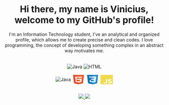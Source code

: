 

<div style="display: inline_block" align="center"><br>
  <h1> Hi there, my name is Vinicius, welcome to my GitHub's profile! </h1>
  <p> I'm an Information Technology student, I've an analytical and organized profile, which allows me to create precise and clean codes. I love programming, the concept of developing something complex in an abstract way motivates me.</p>
</div>


<div style="display: inline_block" align="center"><br>
  <img align="center" alt="Java" height="180cm"  src="https://github-readme-stats.vercel.app/api?username=Vinidsg&show_icons=true&theme=dark"> 
  <img align="center" alt="HTML" height="180cm"  src="https://github-readme-stats.vercel.app/api/top-langs/?username=Vinidsg&layout=compact&theme=dark">
</div>
 
<div style="display: inline_block" align="center" ><br>
  <img align="center" alt="Java" height="40" width="50" src="https://cdn.jsdelivr.net/gh/devicons/devicon/icons/java/java-original-wordmark.svg"> 
  <img align="center" alt="HTML" height="30" width="40" src="https://raw.githubusercontent.com/devicons/devicon/master/icons/html5/html5-original.svg">
  <img align="center" alt="CSS" height="30" width="40" src="https://raw.githubusercontent.com/devicons/devicon/master/icons/css3/css3-original.svg">
  <img align="center" alt="JS" height="30" width="40" src="https://raw.githubusercontent.com/devicons/devicon/master/icons/javascript/javascript-plain.svg">        
</div>

##

<div style="display: inline_block" align="center">
  <a href= "https://www.linkedin.com/in/vinicius-garcia-268274163/">  <img src="https://img.shields.io/badge/LinkedIn-0077B5?style=for-the-badge&logo=linkedin&logoColor=white"> </img></a>
  <a href= "https://wa.me/5511975665047">  <img src="https://img.shields.io/badge/WhatsApp-25D366?style=for-the-badge&logo=whatsapp&logoColor=white"> </img></a>
</div>

